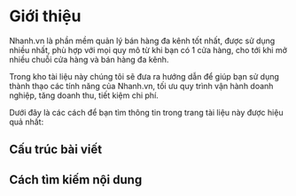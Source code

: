 # Giới thiệu

Nhanh.vn là phần mềm quản lý bán hàng đa kênh tốt nhất, được sử dụng nhiều nhất, phù hợp với mọi quy mô từ khi bạn có 1 cửa hàng, cho tới khi mở nhiều chuỗi cửa hàng và bán hàng đa kênh.

Trong kho tài liệu này chúng tôi sẽ đưa ra hướng dẫn để giúp bạn sử dụng thành thạo các tính năng của Nhanh.vn, tối ưu quy trình vận hành doanh nghiệp, tăng doanh thu, tiết kiệm chi phí.

Dưới đây là các cách để bạn tìm thông tin trong trang tài liệu này được hiệu quả nhất:

## Cấu trúc bài viết

## Cách tìm kiếm nội dung

